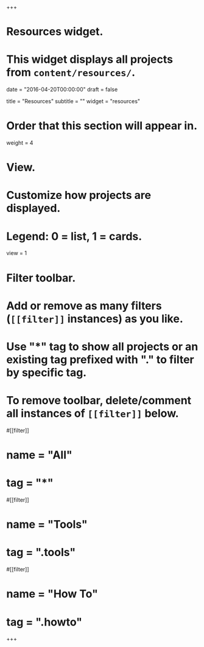 +++
# Resources widget.
# This widget displays all projects from `content/resources/`.

date = "2016-04-20T00:00:00"
draft = false

title = "Resources"
subtitle = ""
widget = "resources"

# Order that this section will appear in.
weight = 4

# View.
# Customize how projects are displayed.
# Legend: 0 = list, 1 = cards.
view = 1

# Filter toolbar.
# Add or remove as many filters (`[[filter]]` instances) as you like.
# Use "*" tag to show all projects or an existing tag prefixed with "." to filter by specific tag.
# To remove toolbar, delete/comment all instances of `[[filter]]` below.
#[[filter]]
#  name = "All"
#  tag = "*"
  
#[[filter]]
#  name = "Tools"
#  tag = ".tools"  
  
#[[filter]]
#  name = "How To"
#  tag = ".howto"


+++

